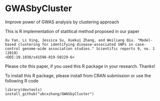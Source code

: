 # GWASbyCluster
Improve power of GWAS analysis by clustering approach

This is R implementation of statitical method proposed in our paper

    Xu Yan, Li Xing, Jessica Su, Xuekui Zhang, and Weiliang Qiu. "Model-based clustering for identifying disease-associated SNPs in case-control genome-wide association studies." Scientific reports 9, no. 1 (2019)
    <DOI:10.1038/s41598-019-50229-6>

Please cite this paper, if you used this R package in your research. Thanks!

To install this R package, please install from CRAN submission or use the following R code

    library(devtools)
    install_github("ubcxzhang/GWASbyCluster")
